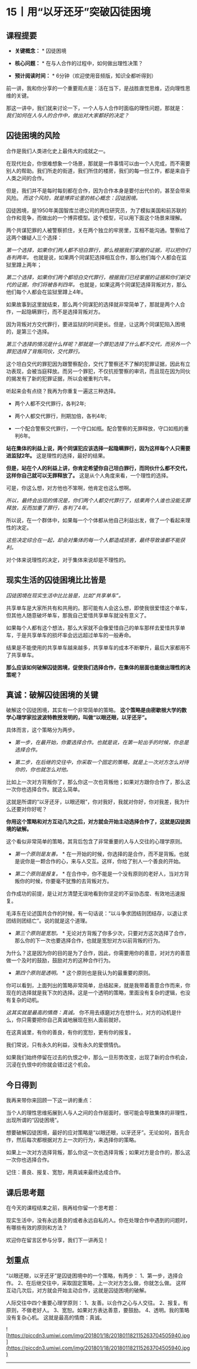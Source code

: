 # 15丨用“以牙还牙”突破囚徒困境

## 课程提要

* **关键概念：** * 囚徒困境

* **核心问题：** * 在与人合作的过程中，如何做出理性决策？

* **预计阅读时间：** * 6分钟（欢迎使用音频版，知识全都听得到）

前一讲，我和你分享的一个重要观点是：活在当下，是战胜直觉思维，迈向理性思维的关键。

那这一讲中，我们就来讨论一下，一个人与人合作时面临的理性问题，那就是： *我们如何在人与人的合作中，做出对大家都好的决定？*

## 囚徒困境的风险

合作是我们人类进化史上最伟大的成就之一。

在现代社会，你很难想象一个场景，那就是一件事情可以由一个人完成，而不需要别人的帮助。我们所走的街道，我们所住的楼房，我们的每一份工作，都是来自于人类之间的合作。

但是，我们并不是每时每刻都在合作，因为合作本身是要付出代价的，甚至会带来风险。 *而这个风险，就是博弈论里的核心概念：囚徒困境。*

囚徒困境，是1950年美国智库兰德公司的两位研究员，为了模拟美国和前苏联的合作和竞争，而做出的一个博弈模型。这个模型，可以用下面这个场景来理解。

两个共谋犯罪的人被警察抓住，关在两个独立的牢房里，互相不能沟通。警察给了这两个嫌疑人三个选择：

 *第一个选择，如果你们两人都不坦白罪行，那么根据我们掌握的证据，可以把你们各判两年。* 也就是说，如果两个同谋犯选择相互合作，那么他们每个人都会在监狱里蹲上两年；

 *第二个选择，如果你们两个都坦白交代罪行，根据我们已经掌握的证据和你们新交代的证据，你们将被各判四年。* 也就是，如果这两个同谋犯选择背叛对方，那么他们每个人都会在监狱里蹲上4年。

如果故事到这里就结束，那么两个同谋犯的选择就非常简单了，那就是两个人合作，一起隐瞒罪行，而不是选择背叛对方。

因为背叛对方交代罪行，要进监狱的时间更长。但是，让这两个同谋犯陷入困境的，是第三个选择。

 *第三个选择的情况是什么样呢？那就是一个罪犯选择了什么都不交代，而另外一个罪犯选择了背叛同伙，交代罪行。*

这个坦白交代的罪犯因为跟警察配合，交代了警察还不了解的犯罪证据，因此有立功表现，会被当庭释放。而另一个罪犯，不仅抗拒警察的审讯，而且现在因为同伙的揭发有了新的犯罪证据，所以会被重判六年。

听起来会有点绕？我再为你重复一遍这三种选择。

* 两个人都不交代罪行，各判2年;

* 两个人都交代罪行，刑期加倍，各判4年;

* 一个配合警察交代罪行，一个守口如瓶。配合警察的无罪释放，守口如瓶的重判6年。

 **站在集体的利益上说，两个同谋犯应该选择一起隐瞒罪行，因为这样每个人只需要进监狱2年。** 这是理性的选择，最好的结果。

 **但是，站在个人的利益上讲，你肯定希望你自己坦白罪行，而同伙什么都不交代，这样你自己就可以无罪释放了。** 这是从个人角度来看，一个理性的选择。

可是，你这么想，对方他也不笨啊，他肯定也这么想啊。

 *所以，最终会出现的情况是，你们两个人都交代罪行了，结果两个人谁也没能无罪释放，反而加重了罪行，各判了4年。*

所以说，在一个群体中，如果每一个个体都从他自己利益出发，做了一个看起来理性的决定。

 *这些决定综合在一起，却会对集体的每一个人都造成损害，最终导致谁都不能获利。*

对个体来说理性的决定，对于集体来说却是不理性的。

## 现实生活的囚徒困境比比皆是

 *囚徒困境在现实生活中比比皆是，比如“共享单车”。*

共享单车是大家所共有和共用的。那可能有人会这么想，即使我很爱惜这个单车，但其他人随意破坏单车，那我自己爱惜共享单车就没有意义了。

如果每个人都有这个想法，那么大家就不会像爱惜自己的单车那样去爱惜共享单车，于是共享单车的损坏率会远远超过单车的一般寿命。

结果是不能使用的共享单车越来越多，共享单车的成本不断攀升，最后大家都用不了共享单车。

 **那么应该如何破解囚徒困境，促使我们选择合作，在集体的层面也能做出理性的决策呢？**

## 真诚：破解囚徒困境的关键

破解这个囚徒困境，其实有一个非常简单的策略。 **这个策略是由密歇根大学的数学心理学家拉波波特教授发明的，叫做“以眼还眼，以牙还牙”。**

具体而言，这个策略分为两步。

* *第一步，在最开始，你要选择合作。也就是说，在第一轮出手的时候，你总是选择合作。* 

* *第二步，在后继的交往中，你采取一个固定的策略，就是上一次对方怎么对待你的，你也就怎么对他。* 

比如上一次对方背叛你了，那么你这一次也背叛他；如果对方跟你合作了，那么这一次你也选择合作。就这么简单。

这就是所谓的“以牙还牙，以眼还眼”，你对我好，我就对你好，你对我差，我为什么还要对你好呢？

 **你用这个策略和对方互动几次之后，对方就会开始主动选择合作了，这就是囚徒困境的破解。**

这个看似非常简单的策略，其背后包含了非常重要的人与人交往的心理学原则。

* *第一个原则是友善。* * 在一开始的时候，你选择的是合作，而不是背叛。也就是说你是一颗合作的心，来与人交互。这样，你给了别人一个善良的开始。

* *第二个原则是报复。* * 在合作中，你不能是一个没有原则的老好人，当对方背叛你的时候，你要毫不犹豫的去背叛对方。

合作成功的前提，是让对方清楚无误地看到你坚定的不妥协态度、有效地迅速报复。

毛泽东在论述国共合作的时候，有一句话说：“以斗争求团结则团结存，以退让求团结则团结亡”。说的就是这个道理。

* *第三个原则是宽恕。* * 无论对方背叛了你多少次，只要对方这次选择了合作，那么你的下一次也要选择合作，也就是宽恕对方以前背叛的行为。

为什么？这是因为你的目的是为了合作，因此，你需要用你的善意，对对方的善意做一个及时的鼓励，鼓励对方的这种合作行为。

* *第四个原则是透明。* * 这个原则也是我认为的最重要的原则。

你可以看到，上面列出的策略非常简单，总结起来，就是我带着善意合作而来，你现在的选择就是我下次的选择。这是一个透明的策略，里面没有复杂的逻辑，也没有复杂的动机。

 *这其实就是最高的情商：真诚。* 你不用去琢磨对方在想什么，对方的动机是什么，你只需要把你自己真诚地展现在别人面前就好。

在这真诚里，有你的善良，有你的宽恕，更有你的报复。

我们常说，只有永久的利益，没有永久的爱恨情仇。

如果我们始终停留在过去的仇恨之中，那么一旦形势改变，出现了新的合作机会，沉浸在仇恨中的你就会错过这个机会。

## 今日得到

我再来带你来回顾一下这一讲的重点：

当个人的理性思维拓展到人与人之间的合作层面时，很可能会导致集体的非理性，出现所谓的“囚徒困境”。

想要破解囚徒困境，最好的应对策略是“以眼还眼，以牙还牙”。无论如何，首先合作，然后每次都根据对方上一次的行为，来选择你的策略。

如果上一次对方选择背叛，那么你这一次也选择背叛；如果对方是合作的，那么这一次你也选择合作。

记住：善良、报复、宽恕，用真诚来最终达成合作。

## 课后思考题

在今天的课程结束之前，我再给你留一个思考题：

现实生活中，没有永远善良的或者永远自私的人。你在处理合作中遇到的问题时，有哪些有效的原则和方法？

欢迎你在留言区参与分享，我们下一讲再见！

## 划重点

“以眼还眼，以牙还牙”是囚徒困境中的一个策略，有两步：
1、第一步，选择合作。
2、在后继交往中，采取固定策略，上一次对方怎么做，你就怎么做。
这样互动几次后，对方就会开始主动合作，这就是囚徒困境的破解。

人际交往中四个重要心理学原则：
1、友善。以合作之心与人交往。
2、报复。有原则，不做老好人。
3、宽恕。如果对方表达善意，要鼓励。
4、透明。我的策略没有复杂心机。
这就是最高的情商：真诚。

![https://piccdn3.umiwi.com/img/201801/18/201801182115263704505940.jpg](https://piccdn3.umiwi.com/img/201801/18/201801182115263704505940.jpg)

---
